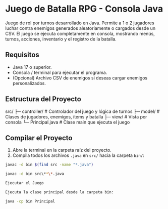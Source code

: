 # Juego de Batalla RPG - Consola Java

Juego de rol por turnos desarrollado en Java. Permite a 1 o 2 jugadores luchar contra enemigos generados aleatoriamente o cargados desde un CSV. El juego se ejecuta completamente en consola, mostrando menús, turnos, acciones, inventario y el registro de la batalla.

## Requisitos

- Java 17 o superior.
- Consola / terminal para ejecutar el programa.
- (Opcional) Archivo CSV de enemigos si deseas cargar enemigos personalizados.

## Estructura del Proyecto

src/
├─ controller/ # Controlador del juego y lógica de turnos
├─ model/ # Clases de jugadores, enemigos, ítems y batalla
├─ view/ # Vista por consola
└─ Principal.java # Clase main que ejecuta el juego


## Compilar el Proyecto

1. Abre la terminal en la carpeta raíz del proyecto.
2. Compila todos los archivos `.java` en `src/` hacia la carpeta `bin/`:

```bash
javac -d bin $(find src -name "*.java")

javac -d bin src\**\*.java

Ejecutar el Juego

Ejecuta la clase principal desde la carpeta bin:

java -cp bin Principal